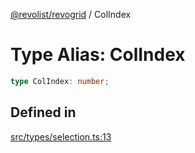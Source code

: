 [@revolist/revogrid](README.md) / ColIndex

# Type Alias: ColIndex

```ts
type ColIndex: number;
```

## Defined in

[src/types/selection.ts:13](https://github.com/revolist/revogrid/blob/78d14b7c443343ec06c8d385824462d784f2615f/src/types/selection.ts#L13)
